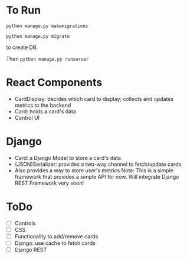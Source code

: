 # To Run
`python manage.py makemigrations`

`python manage.py migrate`

to create DB.

Then
`python manage.py runserver`

# React Components
- CardDisplay: decides which card to display; collects and updates metrics to the backend
- Card: holds a card's data 
- Control UI

# Django 
- Card: a Django Model to store a card's data
- (JSON)Serializer: provides a two-way channel to fetch/update cards
- Also provides a way to store user's metrics
Note: This is a simple framework that provides a simple API for now. Will integrate Django REST Framework very soon!

# ToDo
- [ ] Controls
- [ ] CSS
- [ ] Functionality to add/remove cards
- [ ] Django: use cache to fetch cards
- [ ] Django REST
